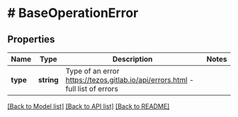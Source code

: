 # # BaseOperationError

## Properties

Name | Type | Description | Notes
------------ | ------------- | ------------- | -------------
**type** | **string** | Type of an error https://tezos.gitlab.io/api/errors.html - full list of errors |

[[Back to Model list]](../../README.md#models) [[Back to API list]](../../README.md#endpoints) [[Back to README]](../../README.md)
